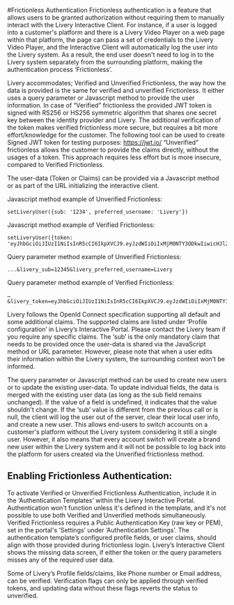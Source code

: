 #Frictionless Authentication
Frictionless authentication is a feature that allows users to be granted authorization without requiring them to manually interact with the Livery Interactive Client. For instance, if a user is logged into a customer's platform and there is a Livery Video Player on a web page within that platform, the page can pass a set of credentials to the Livery Video Player, and the Interactive Client will automatically log the user into the Livery system. As a result, the end user doesn't need to log in to the Livery system separately from the surrounding platform, making the authentication process ‘Frictionless’.

Livery accommodates; Verified and Unverified Frictionless, the way how the data is provided is the same for verified and unverified Frictionless. It either uses a query parameter or Javascript method to provide the user information. In case of “Verified” frictionless the provided JWT token is signed with RS256 or HS256 symmetric algorithm that shares one secret key between the identity provider and Livery. The additional verification of the token makes verified frictionless more secure, but requires a bit more effort/knowledge for the customer.  The following tool can be used to create Signed JWT token for testing purposes: https://jwt.io/ 
“Unverified” frictionless allows the customer to provide the claims directly, without the usages of a token. This approach requires less effort but is more insecure, compared to Verified Frictionless. 

The user-data (Token or Claims) can be provided via a Javascript method or as part of the URL initializing the interactive client. 

Javascript method example of Unverified Frictionless:
```
setLiveryUser({sub: '1234', preferred_username: 'Livery'})
```

Javascript method example of Verified Frictionless:
```
setLiveryUser({token: 'eyJhbGciOiJIUzI1NiIsInR5cCI6IkpXVCJ9.eyJzdWIiOiIxMjM0NTY3ODkwIiwicHJlZmVycmVkX3VzZXJuYW1lIjoiSGVsbCBvIn0.fgzQ8ps0S63kiD_fQ5F2uEN4IQyufN2pkorwW0fCBSEqpV14GOSdV4cgk4MLYGE'})
```

Query parameter method example of Unverified Frictionless:
```
...&livery_sub=12345&livery_preferred_username=Livery
```

Query parameter method example of Verified Frictionless:
```
…&livery_token=eyJhbGciOiJIUzI1NiIsInR5cCI6IkpXVCJ9.eyJzdWIiOiIxMjM0NTY3ODkwIiwicHJlZmVycmVkX3VzZXJuYW1lIjoiSGVsbCBvIn0.fgzQ8ps0S63kiD_fQ5F2uEN4IQyufN2pkorwW0fCBSEqpV14GOSdV4cgk4MLYGE
```

Livery follows the OpenId Connect specification supporting all default and some additional claims. The supported claims are listed under ‘Profile configuration’ in Livery’s Interactive Portal. Please contact the Livery team if you require any specific claims. 
The ‘sub’ is the only mandatory claim that needs to be provided once the user-data is shared via the JavaScript method or URL parameter. However, please note that when a user edits their information within the Livery system, the surrounding context won’t be informed.

The query parameter or Javascript method can be used to create new users or to update the existing user-data. To update individual fields, the data is merged with the existing user data (as long as the sub field remains unchanged). If the value of a field is undefined, it indicates that the value shouldn't change.
If the ‘sub’ value is different from the previous call or is null, the client will log the user out of the server, clear their local user info, and create a new user. This allows end-users to switch accounts on a customer's platform without the Livery system considering it still a single user. However, it also means that every account switch will create a brand new user within the Livery system and it will not be possible to log back into the platform for users created via the Unverified frictionless method. 

## Enabling Frictionless Authentication:
To activate Verified or Unverified Frictionless Authentication, include it in the ‘Authentication Templates’ within the Livery Interactive Portal. Authentication won't function unless it's defined in the template, and it's not possible to use both Verified and Unverified methods simultaneously. Verified Frictionless requires a Public Authentication Key (raw key or PEM), set in the portal's ‘Settings’ under ‘Authentication Settings’.
The authentication template’s configured profile fields, or user claims, should align with those provided during frictionless login. Livery’s Interactive Client shows the missing data screen, if either the token or the query parameters misses any of the required user data.

Some of Livery’s Profile fields/claims, like Phone number or Email address, can be verified. Verification flags can only be applied through verified tokens, and updating data without these flags reverts the status to unverified.


